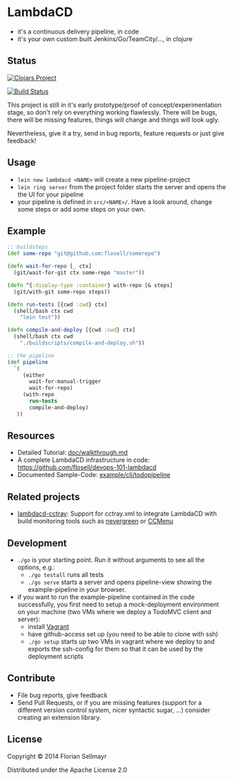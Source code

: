 # LambdaCD

* it's a continuous delivery pipeline, in code
* it's your own custom built Jenkins/Go/TeamCity/..., in clojure

## Status

[![Clojars Project](http://clojars.org/lambdacd/latest-version.svg)](http://clojars.org/lambdacd)

[![Build Status](https://travis-ci.org/flosell/lambdacd.svg)](https://travis-ci.org/flosell/lambdacd)

This project is still in it's early prototype/proof of concept/experimentation stage, so don't rely on everything working flawlessly. There will be bugs, there will be missing features, things will change and things will look ugly.

Nevertheless, give it a try, send in bug reports, feature requests or just give feedback!

## Usage

* `lein new lambdacd <NAME>` will create a new pipeline-project
* `lein ring server` from the project folder starts the server and opens the the UI for your pipeline
* your pipeline is defined in `src/<NAME>/`. Have a look around, change some steps or add some steps on your own.


## Example

```clojure
;; buildsteps
(def some-repo "git@github.com:flosell/somerepo")

(defn wait-for-repo [_ ctx]
  (git/wait-for-git ctx some-repo "master"))

(defn ^{:display-type :container} with-repo [& steps]
  (git/with-git some-repo steps))

(defn run-tests [{cwd :cwd} ctx]
  (shell/bash ctx cwd
    "lein test"))

(defn compile-and-deploy [{cwd :cwd} ctx]
  (shell/bash ctx cwd
    "./buildscripts/compile-and-deploy.sh"))

;; the pipeline
(def pipeline
  `(
     (either
       wait-for-manual-trigger
       wait-for-repo)
     (with-repo
       run-tests
       compile-and-deploy)
   ))

```

## Resources

* Detailed Tutorial: [doc/walkthrough.md](doc/walkthrough.md)
* A complete LambdaCD infrastructure in code: https://github.com/flosell/devops-101-lambdacd
* Documented Sample-Code: [example/clj/todopipeline](example/clj/todopipeline)

## Related projects

* [lambdacd-cctray](https://github.com/flosell/lambdacd-cctray): Support for cctray.xml to integrate LambdaCD with build monitoring tools such as [nevergreen](http://nevergreen.io/) or [CCMenu](http://ccmenu.org/)

## Development

* `./go` is your starting point. Run it without arguments to see all the options, e.g.:
  * `./go testall` runs all tests
  * `./go serve` starts a server and opens pipeline-view showing the example-pipeline in your browser.
* if you want to run the example-pipeline contained in the code successfully, you first need to setup a mock-deployment environment on your machine (two VMs where we deploy a TodoMVC client and server):
  * install [Vagrant](http://www.vagrantup.com/downloads.html)
  * have github-access set up (you need to be able to clone with ssh)
  * `./go setup` starts up two VMs in vagrant where we deploy to and exports the ssh-config for them so that it can be used by the deployment scripts


## Contribute

* File bug reports, give feedback
* Send Pull Requests, or if you are missing features (support for a different version control system, nicer syntactic sugar, ...) consider creating an extension library.

## License

Copyright © 2014 Florian Sellmayr

Distributed under the Apache License 2.0
